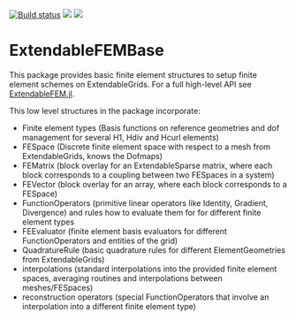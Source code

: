 [![Build status](https://github.com/chmerdon/ExtendableFEMBase.jl/workflows/linux-macos-windows/badge.svg)](https://github.com/chmerdon/ExtendableFEMBase.jl/actions)
[![](https://img.shields.io/badge/docs-stable-blue.svg)](https://chmerdon.github.io/ExtendableFEMBase.jl/stable/index.html)
[![](https://img.shields.io/badge/docs-dev-blue.svg)](https://chmerdon.github.io/ExtendableFEMBase.jl/dev/index.html)

# ExtendableFEMBase

This package provides basic finite element structures to setup finite element schemes on ExtendableGrids. For a full high-level API
see [ExtendableFEM.jl](https://github.com/chmerdon/ExtendableFEM.jl).

This low level structures in the package incorporate:

- Finite element types (Basis functions on reference geometries and dof management for several H1, Hdiv and Hcurl elements)
- FESpace (Discrete finite element space with respect to a mesh from ExtendableGrids, knows the Dofmaps)
- FEMatrix (block overlay for an ExtendableSparse matrix, where each block corresponds to a coupling between two FESpaces in a system)
- FEVector (block overlay for an array, where each block corresponds to a FESpace)
- FunctionOperators (primitive linear operators like Identity, Gradient, Divergence) and rules how to evaluate them for for different finite element types
- FEEvaluator (finite element basis evaluators for different FunctionOperators and entities of the grid)
- QuadratureRule (basic quadrature rules for different ElementGeometries from ExtendableGrids)
- interpolations (standard interpolations into the provided finite element spaces, averaging routines and interpolations between meshes/FESpaces)
- reconstruction operators (special FunctionOperators that involve an interpolation into a different finite element type)
  
  
